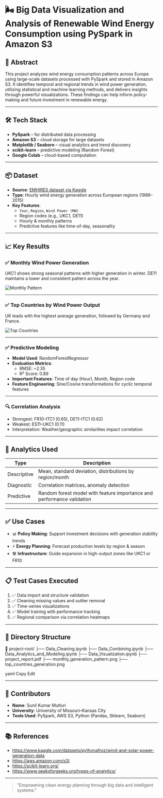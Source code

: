 # 🌬️ Big Data Visualization and Analysis of Renewable Wind Energy Consumption using PySpark in Amazon S3

## 📘 Abstract

This project analyzes wind energy consumption patterns across Europe using large-scale datasets processed with PySpark and stored in Amazon S3. It identifies temporal and regional trends in wind power generation, utilizing statistical and machine learning methods, and delivers insights through powerful visualizations. These findings can help inform policy-making and future investment in renewable energy.

---

## 🛠️ Tech Stack

- **PySpark** – for distributed data processing
- **Amazon S3** – cloud storage for large datasets
- **Matplotlib / Seaborn** – visual analytics and trend discovery
- **scikit-learn** – predictive modeling (Random Forest)
- **Google Colab** – cloud-based computation

---

## 📦 Dataset

- **Source**: [EMHIRES dataset via Kaggle](https://www.kaggle.com/datasets/alistairking/renewable-energy-consumption-in-the-u-s)
- **Type**: Hourly wind energy generation across European regions (1986–2015)
- **Key Features**:
  - `Year`, `Region`, `Wind Power (MW)`
  - Region codes (e.g., UKC1, DE11)
  - Hourly & monthly patterns
  - Predictive features like time-of-day, seasonality

---

## 📈 Key Results

### ✅ Monthly Wind Power Generation

UKC1 shows strong seasonal patterns with higher generation in winter. DE11 maintains a lower and consistent pattern across the year.

![Monthly Pattern](./monthly_generation_pattern.png)

---

### ✅ Top Countries by Wind Power Output

UK leads with the highest average generation, followed by Germany and France.

![Top Countries](./top_countries_generation.png)

---

### ✅ Predictive Modeling

- **Model Used**: RandomForestRegressor
- **Evaluation Metrics**:
  - RMSE: ~2.35
  - R² Score: 0.89
- **Important Features**: Time of day (Hour), Month, Region code
- **Feature Engineering**: Sine/Cosine transformations for cyclic temporal features

---

### 🔍 Correlation Analysis

- Strongest: FR10–ITC1 (0.65), DE11–ITC1 (0.62)
- Weakest: ES11–UKC1 (0.11)
- Interpretation: Weather/geographic similarities impact correlation

---

## 🔬 Analytics Used

| Type            | Description                                                                 |
|-----------------|-----------------------------------------------------------------------------|
| Descriptive     | Mean, standard deviation, distributions by region/month                    |
| Diagnostic      | Correlation matrices, anomaly detection                                     |
| Predictive      | Random forest model with feature importance and performance validation     |

---

## ✅ Use Cases

- 📊 **Policy Making**: Support investment decisions with generation stability trends  
- ⚡ **Energy Planning**: Forecast production levels by region & season  
- 🛠 **Infrastructure**: Guide expansion in high-output zones like UKC1 or FR10

---

## 📋 Test Cases Executed

1. ✅ Data import and structure validation  
2. ✅ Cleaning missing values and outlier removal  
3. ✅ Time-series visualizations  
4. ✅ Model training with performance tracking  
5. ✅ Regional comparison via correlation heatmaps

---

## 📂 Directory Structure

📁 project-root/
├── Data_Cleaning.ipynb
├── Data_Combining.ipynb
├── Data_Analytics_and_Modeling.ipynb
├── Data_Visualization.ipynb
├── project_report.pdf
├── monthly_generation_pattern.png
├── top_countries_generation.png

yaml
Copy
Edit

---

## 🙌 Contributors

- **Name**: Sunil Kumar Mutluri  
- **University**: University of Missouri–Kansas City  
- **Tools Used**: PySpark, AWS S3, Python (Pandas, Sklearn, Seaborn)

---

## 📚 References

- https://www.kaggle.com/datasets/pythonafroz/wind-and-solar-power-generation-data  
- https://aws.amazon.com/s3/  
- https://scikit-learn.org/  
- https://www.geeksforgeeks.org/types-of-analytics/  

---

> "Empowering clean energy planning through big data and intelligent systems."
